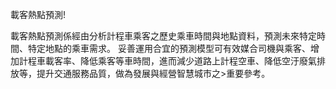 載客熱點預測!

載客熱點預測係經由分析計程車乘客之歷史乘車時間與地點資料，預測未來特定時間、特定地點的乘車需求。
妥善運用合宜的預測模型可有效媒合司機與乘客、增加計程車載客率、降低乘客等車時間，進而減少道路上計程空車、降低空汙廢氣排放等，提升交通服務品質，做為發展與經營智慧城市之>重要參考。
